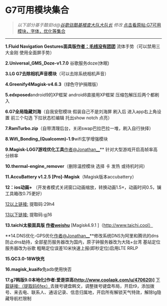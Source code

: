 **G7可用模块集合**
===
>*以下部分基于酷安id@[谷歌驻酷基稽查大队大队长](http://www.coolapk.com/u/941344) 修改*
[点击看原帖:G7可用模块，字体，优化等集合](https://www.coolapk.com/feed/11601231)
---

**1.Fluid Navigation Gestures面具版[作者：毛线没有团团](http://www.coolapk.com/u/570913)** 流体手势（可以禁用三大金刚 使用全面屏手势）

**2.Universal_GMS_Doze-v1.7.0** 谷歌服务doze(休眠)

**3.LG G7去除相机声音模块**（可以去除系统相机声音）

**4.Greenify4Magisk-v4.6.3**（绿色守护捐赠版）

**5.edxposed**android9的XP框架 android8直接用XP框架 压缩包解压后两个都刷入

**6.G7全局隐藏刘海**（自我安慰模块 假装自己不是刘海屏 刷入后 进入app右上角设置 前三个勾选 下拉状态栏编辑 托出show notch 点亮）

**7.RamTurbo.zip**（自带清理后台，关闭swap巴拉巴拉一堆，刷入自行抉择）

**8.Wifi_Bonding_(Qualcomm)-1.9**wifi玄学增强模块

**9.Magisk-LGG7游戏优化工具**[作者@Jonathan__](http://www.coolapk.com/u/1657888)**  针对大型游戏开启高帧率高分辨率

**10.thermal-engine_remover**（删除温控模块 选择 卡 发热 或待机时间）

**11.AccuBattery v1.2.5 [Pro]-Magisk**（Magisk版本accubattery）

**12：ios动画+** （开发者模式关闭窗口动画缩放，转换动画1.5×，动画时间0.5，镧工具箱改0.75更好）

[12以上链接:](https://pan.baidu.com/s/16otusJKN28apH7L0bBbm0Q) 提取码:29h4 

[13以下链接:](链接:https://pan.baidu.com/s/19UAI-qdSot8gFbxSTUpbAw) 提取码:gj16 

**13.taichi太极面具版 [作者weishu](http://www.coolapk.com/u/1257513)** [Magisk4.9.1 ]（http://www.taichi.cool）

**14.DNS优化-GPS优化[作者@Jonathan__](http://www.coolapk.com/u/1657888)**修改系统DNS为阿里和腾讯的dns防止dns劫持，全部星历服务器改为国内，原子钟服务器改为大陆+台湾 基站定位服务器改为谷歌 粗略定位误差10米快速上报(即秒定位)启用LTE RRLP

**15.QC3.0-18W快充**

**16.magisk_kuaifo**免adb使用快否

**17.g7韩版9.0本地化[作者:爱是崇高(http://www.coolapk.com/u/470620)]** [下载链接:（提取码6fex）](https://pan.baidu.com/s/1r4Y3h9bB8N2qsNhcOjI4wA)去拨号键盘韩文，调整拨号键盘布局，开启t9，添加拨号、来去电、联系人、通话记录、信息归属地，开启所有解锁天气特效，解除lg隐藏导航栏限制
